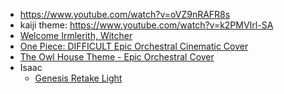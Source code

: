 - https://www.youtube.com/watch?v=oVZ9nRAFR8s
- kaiji theme: https://www.youtube.com/watch?v=k2PMVIrl-SA
- [Welcome Irmlerith, Witcher](https://www.youtube.com/watch?v=mBDoI1Oci20)
- [One Piece: DIFFICULT Epic Orchestral Cinematic Cover](https://www.youtube.com/watch?v=jpOc27v6SPw)
- [The Owl House Theme - Epic Orchestral Cover](https://www.youtube.com/watch?v=3XS7MrwSR3o)
- Isaac
	- [Genesis Retake Light](https://open.spotify.com/track/4G6vjWRH9bbgbRk8sut5wR?si=a113a6aa6cbb4d7b)
